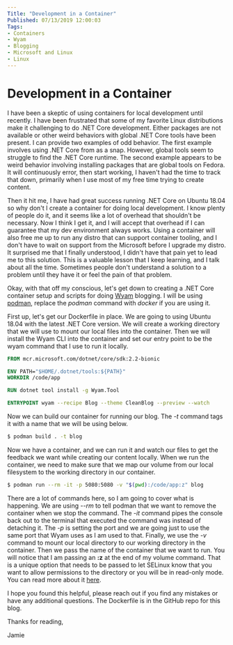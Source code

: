 ```yaml
---
Title: "Development in a Container"
Published: 07/13/2019 12:00:03
Tags: 
- Containers
- Wyam
- Blogging
- Microsoft and Linux
- Linux
---
```

# Development in a Container

I have been a skeptic of using containers for local development until recently. I have been frustrated that some of my favorite Linux distributions make it challenging to do .NET Core development. Either packages are not available or other weird behaviors with global .NET Core tools have been present. I can provide two examples of odd behavior. The first example involves using .NET Core from as a snap. However, global tools seem to struggle to find the .NET Core runtime. The second example appears to be weird behavior involving installing packages that are global tools on Fedora. It will continuously error, then start working, I haven't had the time to track that down, primarily when I use most of my free time trying to create content. 

Then it hit me, I have had great success running .NET Core on Ubuntu 18.04 so why don't I create a container for doing local development. I know plenty of people do it, and it seems like a lot of overhead that shouldn't be necessary. Now I think I get it, and I will accept that overhead if I can guarantee that my dev environment always works. Using a container will also free me up to run any distro that can support container tooling, and I don't have to wait on support from the Microsoft before I upgrade my distro. It surprised me that I finally understood, I didn't have that pain yet to lead me to this solution. This is a valuable lesson that I keep learning, and I talk about all the time. Sometimes people don't understand a solution to a problem until they have it or feel the pain of that problem.

Okay, with that off my conscious, let's get down to creating a .NET Core container setup and scripts for doing [Wyam](https://wyam.io/) blogging. I will be using [podman](https://podman.io/), replace the *podman* command with *docker* if you are using it.

First up, let's get our Dockerfile in place. We are going to using Ubuntu 18.04 with the latest .NET Core version. We will create a working directory that we will use to mount our local files into the container. Then we will install the Wyam CLI into the container and set our entry point to be the wyam command that I use to run it locally. 

```Dockerfile
FROM mcr.microsoft.com/dotnet/core/sdk:2.2-bionic

ENV PATH="$HOME/.dotnet/tools:${PATH}"
WORKDIR /code/app

RUN dotnet tool install -g Wyam.Tool

ENTRYPOINT wyam --recipe Blog --theme CleanBlog --preview --watch
```

Now we can build our container for running our blog. The *-t* command tags it with a name that we will be using below.

```Bash
$ podman build . -t blog
```

Now we have a container, and we can run it and watch our files to get the feedback we want while creating our content locally. When we run the container, we need to make sure that we map our volume from our local filesystem to the working directory in our container.

```Bash
$ podman run --rm -it -p 5080:5080 -v "$(pwd):/code/app:z" blog
```

There are a lot of commands here, so I am going to cover what is happening. We are using *--rm* to tell podman that we want to remove the container when we stop the command. The *-it* command pipes the console back out to the terminal that executed the command was instead of detaching it. The *-p* is setting the port and we are going just to use the same port that Wyam uses as I am used to that. Finally, we use the *-v* command to mount our local directory to our working directory in the container. Then we pass the name of the container that we want to run.  You will notice that I am passing an **:z** at the end of my volume command. That is a unique option that needs to be passed to let SELinux know that you want to allow permissions to the directory or you will be in read-only mode. You can read more about it [here](https://stackoverflow.com/questions/24288616/permission-denied-on-accessing-host-directory-in-docker).

I hope you found this helpful, please reach out if you find any mistakes or have any additional questions. The Dockerfile is in the GitHub repo for this blog.

Thanks for reading,

Jamie
